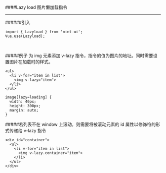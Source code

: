 ####Lazy load
图片懒加载指令 <hr>


######引入
```
import { Lazyload } from 'mint-ui';
Vue.use(Lazyload);
```
<br>

#####例子
为 img 元素添加 v-lazy 指令，指令的值为图片的地址。同时需要设置图片在加载时的样式。
```
<ul>
  <li v-for="item in list">
    <img v-lazy="item">
  </li>
</ul>
```

```
image[lazy=loading] {
  width: 40px;
  height: 300px;
  margin: auto;
}
```

#####若列表不在 window 上滚动，则需要将被滚动元素的 id 属性以修饰符的形式传递给 v-lazy 指令
```
<div id="container">
  <ul>
    <li v-for="item in list">
      <img v-lazy.container="item">
    </li>
  </ul>
</div>
```